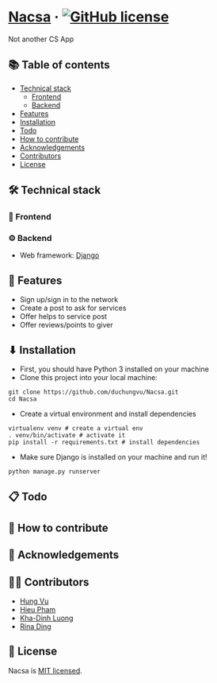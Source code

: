 # [Nacsa](https://github.com/duchungvu/Nacsa) &middot; [![GitHub license](https://img.shields.io/badge/license-MIT-blue.svg)](https://github.com/duchungvu/Nacsa/blob/master/LICENSE) 

Not another CS App

## 📚 Table of contents

- [Technical stack](#technical-stack)
  - [Frontend](#frontend)
  - [Backend](#backend)
- [Features](#features)
- [Installation](#installation)
- [Todo](#todo)
- [How to contribute](#how-to-contribute)
- [Acknowledgements](#acknowledgements)
- [Contributors](#contributors)
- [License](#license)

## 🛠 Technical stack

### 📙 Frontend

### ⚙ Backend
- Web framework: [Django](https://www.djangoproject.com/)

## 🚀 Features
- Sign up/sign in to the network
- Create a post to ask for services
- Offer helps to service post
- Offer reviews/points to giver

## ⬇ Installation
- First, you should have Python 3 installed on your machine
- Clone this project into your local machine:
```
git clone https://github.com/duchungvu/Nacsa.git
cd Nacsa
```
- Create a virtual environment and install dependencies
```
virtualenv venv # create a virtual env
. venv/bin/activate # activate it
pip install -r requirements.txt # install dependencies
```
- Make sure Django is installed on your machine and run it!
```
python manage.py runserver
```

## 📋 Todo

## 👏 How to contribute

## 🎉 Acknowledgements

## 👨‍💻 Contributors
- [Hung Vu](https://github.com/duchungvu)
- [Hieu Pham](https://github.com/HieuPham9720)
- [Kha-Dinh Luong](https://github.com/lvkd84)
- [Rina Ding](https://github.com/bulbina)

## 📄 License

Nacsa is [MIT licensed](./LICENSE).
